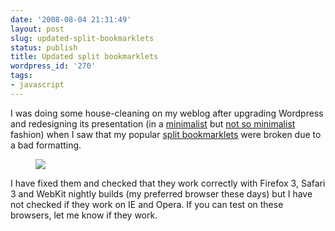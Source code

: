 ```yaml
---
date: '2008-08-04 21:31:49'
layout: post
slug: updated-split-bookmarklets
status: publish
title: Updated split bookmarklets
wordpress_id: '270'
tags:
- javascript
---
```


I was doing some house-cleaning on my weblog after upgrading Wordpress and redesigning its presentation (in a [minimalist][diveintomark] but [not so minimalist][tomayko] fashion) when I saw that my popular [split bookmarklets][split-bookmarklets] were broken due to a bad formatting.

<figure style="max-width:499px">
<img src="#{ site.img_base_url }images/2008-08-04-split-bookmarklets.png">
</figure>

I have fixed them and checked that they work correctly with Firefox 3, Safari 3 and WebKit nightly builds (my preferred browser these days) but I have not checked if they work on IE and Opera. If you can test on these browsers, let me know if they work.

[split-bookmarklets]: http://jmesnil.net/weblog/2004/07/16/a-bookmarklet-to-split-html-document-within-the-browser/
[diveintomark]: http://diveintomark.org/archives/2008/06/21/minimalism
[tomayko]: http://tomayko.com/writings/administrative-debris
